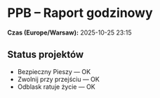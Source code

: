 # PPB – Raport godzinowy
**Czas (Europe/Warsaw):** 2025-10-25 23:15

## Status projektów
- Bezpieczny Pieszy — OK
- Zwolnij przy przejściu — OK
- Odblask ratuje życie — OK

